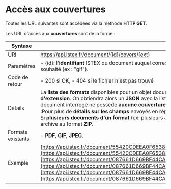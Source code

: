 # Accès aux couvertures

Toutes les URL suivantes sont accédées via la méthode **HTTP GET**.

Les URL d'accès aux **couvertures** sont de la forme :

| Syntaxe |  |
| --- | --- |
| URI | https://api.istex.fr/document/{id}/covers/{ext} |
| Paramètres | - {id}: l'**identifiant** ISTEX du document auquel correspond la notice, - {ext} : **extension** du fichier souhaité \(ex : "gif"\). |
| Code de retour | - 200 si OK,  - 404 si le fichier n'est pas trouvé |
| Détails | La **liste des formats** disponibles pour un objet documentaire est accessible **si on ne précise pas d'extension**. On obtiendra alors un **JSON** avec la liste des fichiers disponibles, par exemple :  Si le document interrogé ne possède **aucune couverture**, l'API renverra un message **JSON**, comme :Pour plus de **détails sur les champs** envoyés en réponse, consultez le chapitre [correspondant](https://github.com/istex/istex-web-doc/tree/c656262d865294a0ee0e11d436ebd7e1b78a4bbf/fields/README.md#champs-dacces-aux-fichiers-lies-au-document).  Si **plusieurs documents d'un format** \(ex: plusieurs JPEG\) existent, ils sont renvoyés dans une archive au format **ZIP**. |
| Formats existants | - **PDF**, **GIF**, **JPEG**. |
| Exemple | [https://api.istex.fr/document/55420CDEEA0F6538E215A511C72E2E5E57570138/covers](https://api.istex.fr/document/55420CDEEA0F6538E215A511C72E2E5E57570138/covers) [https://api.istex.fr/document/087661D669BF44CA05AA6CE08ADD6399F6A439C4/covers](https://api.istex.fr/document/087661D669BF44CA05AA6CE08ADD6399F6A439C4/covers) [https://api.istex.fr/document/087661D669BF44CA05AA6CE08ADD6399F6A439C4/covers/gif](https://api.istex.fr/document/087661D669BF44CA05AA6CE08ADD6399F6A439C4/covers/gif) |

